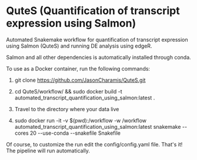 # QuteS (Quantification of transcript expression using Salmon)
Automated Snakemake workflow for quantification of transcript expression using Salmon (QuteS) and running DE analysis using edgeR.

Salmon and all other dependencies is automatically installed through conda.

To use as a Docker container, run the following commands:

1. git clone https://github.com/JasonCharamis/QuteS.git

2. cd QuteS/workflow/ && sudo docker build -t automated_transcript_quantification_using_salmon:latest .

3. Travel to the directory where your data live

4. sudo docker run -it -v $(pwd):/workflow -w /workflow automated_transcript_quantification_using_salmon:latest snakemake --cores 20 --use-conda --snakefile Snakefile

Of course, to customize the run edit the config/config.yaml file. 
That's it! The pipeline will run automatically.
